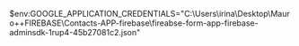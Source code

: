 $env:GOOGLE_APPLICATION_CREDENTIALS="C:\Users\irina\Desktop\Mauro\++FIREBASE\Contacts-APP-firebase\fireabse-form-app-firebase-adminsdk-1rup4-45b27081c2.json"
